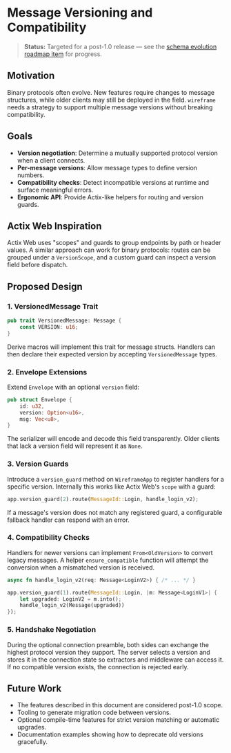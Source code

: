 # Message Versioning and Compatibility

> **Status:** Targeted for a post-1.0 release — see the
> [schema evolution roadmap item](roadmap.md#4-extended-features) for progress.

## Motivation

Binary protocols often evolve. New features require changes to message
structures, while older clients may still be deployed in the field. `wireframe`
needs a strategy to support multiple message versions without breaking
compatibility.

## Goals

- **Version negotiation**: Determine a mutually supported protocol version when
  a client connects.
- **Per-message versions**: Allow message types to define version numbers.
- **Compatibility checks**: Detect incompatible versions at runtime and surface
  meaningful errors.
- **Ergonomic API**: Provide Actix-like helpers for routing and version guards.

## Actix Web Inspiration

Actix Web uses "scopes" and guards to group endpoints by path or header values.
A similar approach can work for binary protocols: routes can be grouped under a
`VersionScope`, and a custom guard can inspect a version field before dispatch.

## Proposed Design

### 1. VersionedMessage Trait

```rust
pub trait VersionedMessage: Message {
    const VERSION: u16;
}
```

Derive macros will implement this trait for message structs. Handlers can then
declare their expected version by accepting `VersionedMessage` types.

### 2. Envelope Extensions

Extend `Envelope` with an optional `version` field:

```rust
pub struct Envelope {
    id: u32,
    version: Option<u16>,
    msg: Vec<u8>,
}
```

The serializer will encode and decode this field transparently. Older clients
that lack a version field will represent it as `None`.

### 3. Version Guards

Introduce a `version_guard` method on `WireframeApp` to register handlers for a
specific version. Internally this works like Actix Web's `scope` with a guard:

```rust
app.version_guard(2).route(MessageId::Login, handle_login_v2);
```

If a message's version does not match any registered guard, a configurable
fallback handler can respond with an error.

### 4. Compatibility Checks

Handlers for newer versions can implement `From<OldVersion>` to convert legacy
messages. A helper `ensure_compatible` function will attempt the conversion
when a mismatched version is received.

```rust
async fn handle_login_v2(req: Message<LoginV2>) { /* ... */ }

app.version_guard(1).route(MessageId::Login, |m: Message<LoginV1>| {
    let upgraded: LoginV2 = m.into();
    handle_login_v2(Message(upgraded))
});
```

### 5. Handshake Negotiation

During the optional connection preamble, both sides can exchange the highest
protocol version they support. The server selects a version and stores it in
the connection state so extractors and middleware can access it. If no
compatible version exists, the connection is rejected early.

## Future Work

- The features described in this document are considered post-1.0 scope.
- Tooling to generate migration code between versions.
- Optional compile-time features for strict version matching or automatic
  upgrades.
- Documentation examples showing how to deprecate old versions gracefully.
